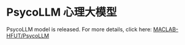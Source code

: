 # PsycoLLM 心理大模型

PsycoLLM model is released. For more details, click here: [MACLAB-HFUT/PsycoLLM](https://huggingface.co/MACLAB-HFUT/PsycoLLM)
